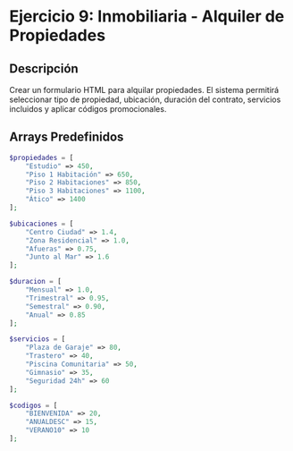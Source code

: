 # Ejercicio 9: Inmobiliaria - Alquiler de Propiedades

## Descripción
Crear un formulario HTML para alquilar propiedades. El sistema permitirá seleccionar tipo de propiedad, ubicación, duración del contrato, servicios incluidos y aplicar códigos promocionales.

## Arrays Predefinidos
```php
$propiedades = [
    "Estudio" => 450,
    "Piso 1 Habitación" => 650,
    "Piso 2 Habitaciones" => 850,
    "Piso 3 Habitaciones" => 1100,
    "Ático" => 1400
];

$ubicaciones = [
    "Centro Ciudad" => 1.4,
    "Zona Residencial" => 1.0,
    "Afueras" => 0.75,
    "Junto al Mar" => 1.6
];

$duracion = [
    "Mensual" => 1.0,
    "Trimestral" => 0.95,
    "Semestral" => 0.90,
    "Anual" => 0.85
];

$servicios = [
    "Plaza de Garaje" => 80,
    "Trastero" => 40,
    "Piscina Comunitaria" => 50,
    "Gimnasio" => 35,
    "Seguridad 24h" => 60
];

$codigos = [
    "BIENVENIDA" => 20,
    "ANUALDESC" => 15,
    "VERANO10" => 10
];
```
